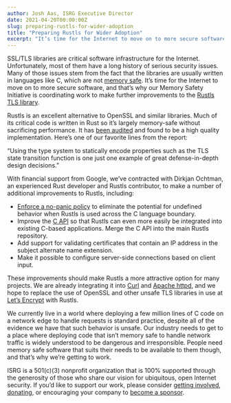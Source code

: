 ```yaml
---
author: Josh Aas, ISRG Executive Director
date: 2021-04-20T00:00:00Z
slug: preparing-rustls-for-wider-adoption
title: "Preparing Rustls for Wider Adoption"
excerpt: "It’s time for the Internet to move on to more secure software, and that’s why our Memory Safety Initiative is coordinating work to make further improvements to the Rustls TLS library."
---
```


SSL/TLS libraries are critical software infrastructure for the Internet. Unfortunately, most of them have a long history of serious security issues. Many of those issues stem from the fact that the libraries are usually written in languages like C, which are not [memory safe](https://www.abetterinternet.org/docs/memory-safety/). It’s time for the Internet to move on to more secure software, and that’s why our Memory Safety Initiative is coordinating work to make further improvements to the [Rustls TLS library](https://github.com/ctz/rustls).

Rustls is an excellent alternative to OpenSSL and similar libraries. Much of its critical code is written in Rust so it’s largely memory-safe without sacrificing performance. It has [been audited](https://github.com/ctz/rustls/blob/main/audit/TLS-01-report.pdf) and found to be a high quality implementation. Here’s one of our favorite lines from the report:

“Using the type system to statically encode properties such as the TLS state transition function is one just one example of great defense-in-depth design decisions.”

With financial support from Google, we’ve contracted with Dirkjan Ochtman, an experienced Rust developer and Rustls contributor, to make a number of additional improvements to Rustls, including:

- [Enforce a no-panic policy](https://github.com/ctz/rustls/issues/447) to eliminate the potential for undefined behavior when Rustls is used across the C language boundary.
- Improve the [C API](https://github.com/rustls/rustls-ffi) so that Rustls can even more easily be integrated into existing C-based applications. Merge the C API into the main Rustls repository.
- Add support for validating certificates that contain an IP address in the subject alternate name extension.
- Make it possible to configure server-side connections based on client input.

These improvements should make Rustls a more attractive option for many projects. We are already integrating it into [Curl](https://www.abetterinternet.org/post/memory-safe-curl/) and [Apache httpd](https://www.abetterinternet.org/post/memory-safe-tls-apache/), and we hope to replace the use of OpenSSL and other unsafe TLS libraries in use at [Let’s Encrypt](https://letsencrypt.org/) with Rustls.

We currently live in a world where deploying a few million lines of C code on a network edge to handle requests is standard practice, despite all of the evidence we have that such behavior is unsafe. Our industry needs to get to a place where deploying code that isn’t memory safe to handle network traffic is widely understood to be dangerous and irresponsible. People need memory safe software that suits their needs to be available to them though, and that’s why we’re getting to work.

ISRG is a 501\(c\)(3) nonprofit organization that is 100% supported through the generosity of those who share our vision for ubiquitous, open Internet security. If you’d like to support our work, please consider [getting involved](https://www.abetterinternet.org/getinvolved/), [donating](https://www.abetterinternet.org/donate/), or encouraging your company to [become a sponsor](/sponsor/).
